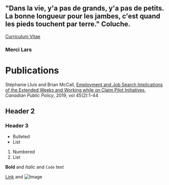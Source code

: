 

## "Dans la vie, y'a pas de grands, y'a pas de petits. La bonne longueur pour les jambes, c'est quand les pieds touchent par terre." Coluche.

[Curriculum Vitae](https://github.com/stephanielluis/stephanielluis.ca/files/6191232/CV2020_Lluis.pdf)

### Merci Lars

# Publications
Stéphanie Lluis and Brian McCall, [Employment and Job Search Implications of the Extended Weeks and Working while on Claim Pilot Initiatives](https://www.utpjournals.press/doi/full/10.3138/cpp.2018-031), _Canadian Public Policy_, 2019, vol 45(2):1-44

## Header 2
### Header 3

- Bulleted
- List

1. Numbered
2. List

**Bold** and _Italic_ and `Code` text

[Link](url) and ![Image](src)
```

